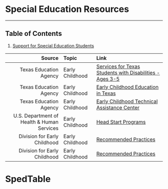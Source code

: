 

# Special Education Resources
<hr/>

## Table of Contents

1. [Support for Special Education Students](#SpedTable)

| Source                                     	| Topic                                         | Link                                                                                                        	|
| --------------------------------------------:	| :--------------------------------------------	| :-------------------------------------------------------------------------------------------------------------|
| Texas Education Agency                     	| Early Childhood                               | [Services for Texas Students with Disabilities - Ages 3-5](https://tea.texas.gov/index2.aspx?id=2147494988) 	|
| Texas Education Agency                     	| Early Childhood                               | [Early Childhood Education in Texas](https://tea.texas.gov/index2.aspx?id=2147495267&menu_id=2147483718)    	|
| Texas Education Agency                        | Early Childhood                               | [Early Childhood Technical Assistance Center](http://ectacenter.org/Default.asp)                              |
| U.S. Department of Health & Human Services 	| Early Childhood                               | [Head Start Programs](https://eclkc.ohs.acf.hhs.gov/programs/article/head-start-programs)                   	|
| Division for Early Childhood               	| Early Childhood                               | [Recommended Practices](http://www.dec-sped.org/dec-recommended-practices)                                  	|
| Division for Early Childhood               	| Early Childhood                               | [Recommended Practices](http://www.dec-sped.org/dec-recommended-practices)                                  	|

# SpedTable



